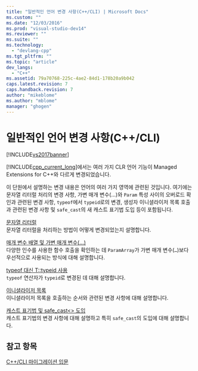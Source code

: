 ```yaml
---
title: "일반적인 언어 변경 사항(C++/CLI) | Microsoft Docs"
ms.custom: ""
ms.date: "12/03/2016"
ms.prod: "visual-studio-dev14"
ms.reviewer: ""
ms.suite: ""
ms.technology: 
  - "devlang-cpp"
ms.tgt_pltfrm: ""
ms.topic: "article"
dev_langs: 
  - "C++"
ms.assetid: 79a70768-225c-4ae2-84d1-178b20a9b042
caps.latest.revision: 7
caps.handback.revision: 7
author: "mikeblome"
ms.author: "mblome"
manager: "ghogen"
---
```

# 일반적인 언어 변경 사항(C++/CLI)
[!INCLUDE[vs2017banner](../assembler/inline/includes/vs2017banner.md)]

[!INCLUDE[cpp_current_long](../Token/cpp_current_long_md.md)]에서는 여러 가지 CLR 언어 기능이 Managed Extensions for C\+\+와 다르게 변경되었습니다.  
  
 이 단원에서 설명하는 변경 내용은 언어의 여러 가지 영역에 관련된 것입니다.  여기에는 문자열 리터럴 처리의 변경 사항, 가변 매개 변수\(...\)와 `Param` 특성 사이의 오버로드 확인과 관련된 변경 사항, `typeof`에서 `typeid`로의 변경, 생성자 이니셜라이저 목록 호출과 관련된 변경 사항 및 `safe_cast`의 새 캐스트 표기법 도입 등이 포함됩니다.  
  
 [문자열 리터럴](../dotnet/string-literal.md)  
 문자열 리터럴을 처리하는 방법이 어떻게 변경되었는지 설명합니다.  
  
 [매개 변수 배열 및 가변 매개 변수\(...\)](../dotnet/param-array-and-ellipsis.md)  
 다양한 인수를 사용한 함수 호출을 확인하는 데 `ParamArray`가 가변 매개 변수\(`…`\)보다 우선적으로 사용되는 방식에 대해 설명합니다.  
  
 [typeof 대신 T::typeid 사용](../dotnet/typeof-goes-to-t-typeid.md)  
 `typeof` 연산자가 `typeid`로 변경된 데 대해 설명합니다.  
  
 [이니셜라이저 목록](../dotnet/initializer-lists.md)  
 이니셜라이저 목록을 호출하는 순서와 관련된 변경 사항에 대해 설명합니다.  
  
 [캐스트 표기법 및 safe\_cast\<\> 도입](../dotnet/cast-notation-and-introduction-of-safe-cast-angles.md)  
 캐스트 표기법의 변경 사항에 대해 설명하고 특히 `safe_cast`의 도입에 대해 설명합니다.  
  
## 참고 항목  
 [C\+\+\/CLI 마이그레이션 입문](../dotnet/cpp-cli-migration-primer.md)